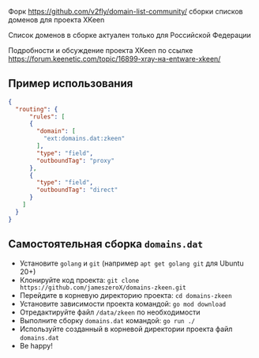 
Форк <https://github.com/v2fly/domain-list-community/> сборки списков доменов для проекта XKeen

Список доменов в сборке актуален только для Российской Федерации

Подробности и обсуждение проекта XKeen по ссылке <https://forum.keenetic.com/topic/16899-xray-на-entware-xkeen/>

## Пример использования

```json
{
  "routing": {
      "rules": [
      {
        "domain": [
          "ext:domains.dat:zkeen"
        ],
        "type": "field",
        "outboundTag": "proxy"
      },
      {
        "type": "field",
        "outboundTag": "direct"
      }
    ]
  }
}
```

## Самостоятельная сборка `domains.dat`

- Установите `golang` и `git` (например `apt get golang git` для Ubuntu 20+)
- Клонируйте код проекта: `git clone https://github.com/jameszeroX/domains-zkeen.git`
- Перейдите в корневую директорию проекта: `cd domains-zkeen`
- Установите зависимости проекта командой: `go mod download`
- Отредактируйте файл `/data/zkeen` по необходимости
- Выполните сборку `domains.dat` командой: `go run ./`
- Используйте созданный в корневой директории проекта файл `domains.dat`
- Be happy!
